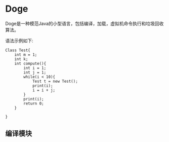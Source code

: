 # Doge
Doge是一种模范Java的小型语言，包括编译，加载，虚拟机命令执行和垃圾回收算法。

语法示例如下:
```
Class Test{
    int m = 1;
    int k;
    int compute(){
        int i = 1;
        int j = 1;
        while(i < 10){
            Test t = new Test();
            print(i);
            i = i + j;
        }
        print(i);
        return 0;
    }

}
```
## 编译模块



